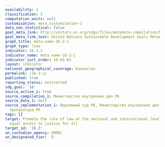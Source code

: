 ```yaml
---
availability: 2
classification: 3
computation_units: null
customisation: meta.customisation-1
data_non_statistical: false
goal_meta_link: http://unstats.un.org/sdgs/files/metadata-compilation/Metadata-Goal-16.pdf
goal_meta_link_text: United Nations Sustainable Development Goals Metadata (pdf 1361kB)
graph_title: meta.name-16-3-1
graph_type: line
indicator: 16.3.1
indicator_name: meta.name-16-3-1
indicator_sort_order: 16-03-01
layout: indicator
national_geographical_coverage: Казахстан
permalink: /16-3-1/
published: true
reporting_status: notstarted
sdg_goal: '16'
source_active_1: true
source_compilation_1: Министерство внутренних дел РК
source_data_1: null
source_implementation_1: Верховный суд РК, Министерство внутренних дел РК, Генеральная
  прокуратура РК
tags: []
target: Promote the rule of law at the national and international levels and ensure
  equal access to justice for all
target_id: '16.3'
un_custodian_agency: UNODC
un_designated_tier: '2'
---
```


